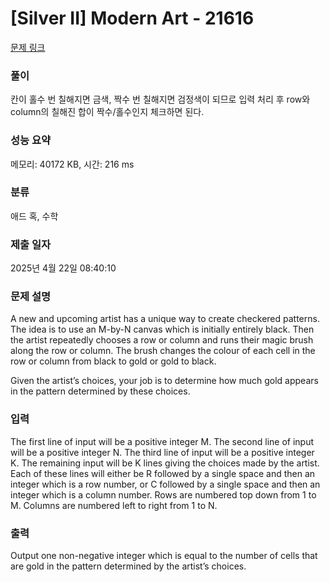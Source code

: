 # [Silver II] Modern Art - 21616 

[문제 링크](https://www.acmicpc.net/problem/21616) 

### 풀이

칸이 홀수 번 칠해지면 금색, 짝수 번 칠해지면 검정색이 되므로 입력 처리 후 row와 column의 칠해진 합이 짝수/홀수인지 체크하면 된다.

### 성능 요약

메모리: 40172 KB, 시간: 216 ms

### 분류

애드 혹, 수학

### 제출 일자

2025년 4월 22일 08:40:10

### 문제 설명

<p>A new and upcoming artist has a unique way to create checkered patterns. The idea is to use an M-by-N canvas which is initially entirely black. Then the artist repeatedly chooses a row or column and runs their magic brush along the row or column. The brush changes the colour of each cell in the row or column from black to gold or gold to black.</p>

<p>Given the artist’s choices, your job is to determine how much gold appears in the pattern determined by these choices.</p>

### 입력 

 <p>The first line of input will be a positive integer M. The second line of input will be a positive integer N. The third line of input will be a positive integer K. The remaining input will be K lines giving the choices made by the artist. Each of these lines will either be R followed by a single space and then an integer which is a row number, or C followed by a single space and then an integer which is a column number. Rows are numbered top down from 1 to M. Columns are numbered left to right from 1 to N.</p>

### 출력 

 <p>Output one non-negative integer which is equal to the number of cells that are gold in the pattern determined by the artist’s choices.</p>

